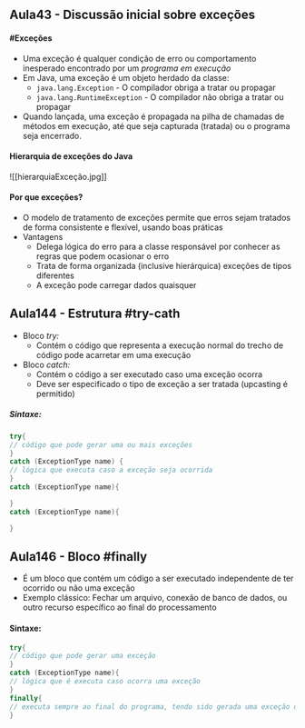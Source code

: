 ## Aula43 - Discussão inicial sobre exceções 

#### #Exceções

- Uma exceção é qualquer condição de erro ou comportamento inesperado encontrado por um *programa em execução*
- Em Java, uma exceção é um objeto herdado da classe:
	- `java.lang.Exception` - O compilador obriga a tratar ou propagar
	- `java.lang.RuntimeException` - O compilador não obriga a tratar ou propagar
- Quando lançada, uma exceção é propagada na pilha de chamadas de métodos em execução, até que seja capturada (tratada) ou o programa seja encerrado.

#### Hierarquia de exceções do Java
![[hierarquiaExceção.jpg]]

#### Por que exceções?
- O modelo de tratamento de exceções permite que erros sejam tratados de forma consistente e flexível, usando boas práticas
- Vantagens
	- Delega lógica do erro para a classe responsável por conhecer as regras que podem ocasionar o erro
	- Trata de forma organizada (inclusive hierárquica) exceções de tipos diferentes
	- A exceção pode carregar dados quaisquer


## Aula144 - Estrutura #try-cath 

- Bloco *try:*
	- Contém o código que representa a execução normal do trecho de código pode acarretar em uma execução 
- Bloco *catch:*
	- Contém o código a ser executado caso uma exceção ocorra
	- Deve ser especificado o tipo de exceção a ser tratada (upcasting é permitido)

##### Sintaxe: 
```java
try{
// código que pode gerar uma ou mais exceções 
}
catch (ExceptionType name) {
// lógica que executa caso a exceção seja ocorrida 
}
catch (ExceptionType name){

}
catch (ExceptionType name){

}
```

## Aula146 - Bloco #finally

- É um bloco que contém um código a ser executado independente de ter ocorrido ou não uma exceção
- Exemplo clássico: Fechar um arquivo, conexão de banco de dados, ou outro recurso específico ao final do processamento

#### Sintaxe:
```java
try{
// código que pode gerar uma exceção
}
catch (ExceptionType name){
// lógica que é executa caso ocorra uma exceção
}
finally{
// executa sempre ao final do programa, tendo sido gerada uma exceção ou não
}
```
